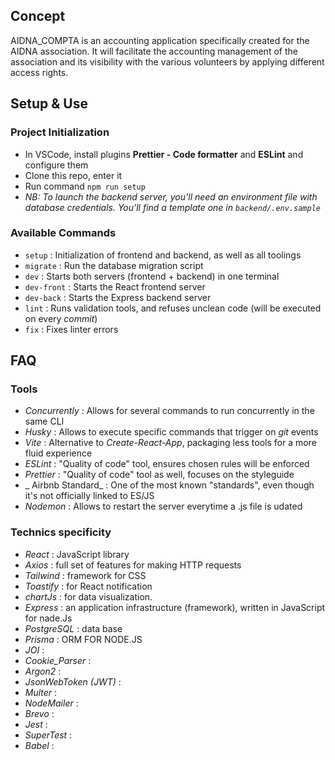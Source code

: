 ## Concept

AIDNA_COMPTA is an accounting application specifically created for the AIDNA association.
It will facilitate the accounting management of the association and its visibility with the various volunteers by applying different access rights.

## Setup & Use

### Project Initialization

- In VSCode, install plugins **Prettier - Code formatter** and **ESLint** and configure them
- Clone this repo, enter it
- Run command `npm run setup`
- _NB: To launch the backend server, you'll need an environment file with database credentials. You'll find a template one in `backend/.env.sample`_

### Available Commands

- `setup` : Initialization of frontend and backend, as well as all toolings
- `migrate` : Run the database migration script
- `dev` : Starts both servers (frontend + backend) in one terminal
- `dev-front` : Starts the React frontend server
- `dev-back` : Starts the Express backend server
- `lint` : Runs validation tools, and refuses unclean code (will be executed on every _commit_)
- `fix` : Fixes linter errors

## FAQ

### Tools

- _Concurrently_ : Allows for several commands to run concurrently in the same CLI
- _Husky_ : Allows to execute specific commands that trigger on _git_ events
- _Vite_ : Alternative to _Create-React-App_, packaging less tools for a more fluid experience
- _ESLint_ : "Quality of code" tool, ensures chosen rules will be enforced
- _Prettier_ : "Quality of code" tool as well, focuses on the styleguide
- _ Airbnb Standard_ : One of the most known "standards", even though it's not officially linked to ES/JS
- _Nodemon_ : Allows to restart the server everytime a .js file is udated

### Technics specificity

- _React_ : JavaScript library
- _Axios_ : full set of features for making HTTP requests
- _Tailwind_ : framework for CSS
- _Toastify_ : for React notification
- _chartJs_ : for data visualization.
- _Express_ : an application infrastructure (framework), written in JavaScript for nade.Js
- _PostgreSQL_ : data base
- _Prisma_ : ORM FOR NODE.JS
- _JOI_ : 
- _Cookie_Parser_ :
- _Argon2_ :
- _JsonWebToken (JWT)_ :
- _Multer_ :
- _NodeMailer_ :
- _Brevo_ :
- _Jest_ :
- _SuperTest_ :
- _Babel_ :

